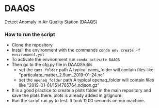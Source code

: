 # DAAQS
Detect Anomaly in Air Quality Station (DAAQS)

### How to run the script

- Clone the repository
- Install the environment with the commands
    `conda env create -f environment.yml`
- To activate the environment run 
    `conda activate DAAQS`
- Then go to the cfg.py file in DAAQS/utils
    - set the `cams_folder` path
    A typical cams_folder will contain files like "particulate_matter_2.5um_2019-01-24.nc"  
    - set the `openaq_folder` path
    A typical openaq_folder will contain files like "2019-01-01/1514765764.ndjson.gz"
- It is a good practice to create a plots folder in the main repository and save the plots there. plots is already added in gitignore.
- Run the script run.py to test. It took 1200 seconds on our machine.